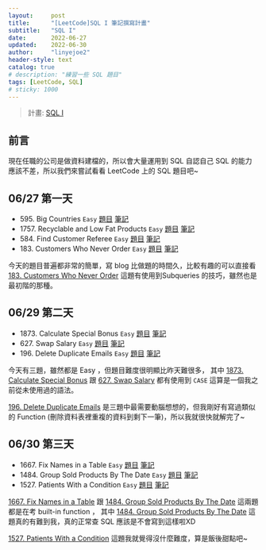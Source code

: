 ```yaml
---
layout:     post
title:      "[LeetCode]SQL I 筆記撰寫計畫"
subtitle:   "SQL I"
date:       2022-06-27
updated:    2022-06-30
author:     "linyejoe2"
header-style: text
catalog: true
# description: "練習一些 SQL 題目"
tags: [LeetCode, SQL] 
# sticky: 1000
---
```


> 計畫: [SQL I](https://leetcode.com/study-plan/sql/)

## 前言

現在任職的公司是做資料建檔的，所以會大量運用到 SQL 
自認自己 SQL 的能力應該不差，所以我們來嘗試看看 LeetCode 上的 SQL 題目吧~

<!--more-->

## 06/27 第一天

+ 595\. Big Countries `Easy` [題目](https://leetcode.com/problems/big-countries/) [筆記](/2022/06/27/leetcode/SQL/SQL%20I/595-big-countries/)
+ 1757\. Recyclable and Low Fat Products `Easy` [題目](https://leetcode.com/problems/recyclable-and-low-fat-products/) [筆記](/2022/06/27/leetcode/SQL/SQL%20I/1757-recyclable-and-low-fat-products/)
+ 584\. Find Customer Referee `Easy` [題目](https://leetcode.com/problems/find-customer-referee/) [筆記](/2022/06/27/leetcode/SQL/SQL%20I/584-find-customer-referee/)
+ 183\. Customers Who Never Order `Easy` [題目](https://leetcode.com/problems/customers-who-never-order/) [筆記](/2022/06/27/leetcode/SQL/SQL%20I/183-customers-who-never-order/)

今天的題目普遍都非常的簡單，寫 blog 比做題的時間久，比較有趣的可以直接看 [183\. Customers Who Never Order](/2022/06/27/leetcode/SQL/SQL%20I/183-customers-who-never-order/) 這題有使用到Subqueries 的技巧，雖然也是最初階的那種。

## 06/29 第二天

+ 1873\. Calculate Special Bonus `Easy` [題目](https://leetcode.com/problems/calculate-special-bonus/) [筆記](/2022/06/28/leetcode/SQL/SQL%20I/1873-calculate-special-bonus/)
+ 627\. Swap Salary `Easy` [題目](https://leetcode.com/problems/swap-salary/) [筆記](/2022/06/30/leetcode/SQL/SQL%20I/627-swap-salary/)
+ 196\. Delete Duplicate Emails `Easy` [題目](https://leetcode.com/problems/delete-duplicate-emails/) [筆記](/2022/06/30/leetcode/SQL/SQL%20I/196-delete-duplicate-emails/)

今天有三題，雖然都是 Easy ，但題目難度很明顯比昨天難很多，
其中 [1873\. Calculate Special Bonus](/2022/06/28/leetcode/SQL/SQL%20I/1873-calculate-special-bonus/) 跟 [627\. Swap Salary](/2022/06/30/leetcode/SQL/SQL%20I/627-swap-salary/) 都有使用到 `CASE` 這算是一個我之前從未使用過的語法。

[196\. Delete Duplicate Emails](/2022/06/30/leetcode/SQL/SQL%20I/196-delete-duplicate-emails/) 是三題中最需要動腦想想的，但我剛好有寫過類似的 Function (刪除資料表裡重複的資料到剩下一筆)，所以我就很快就解完了~

## 06/30 第三天

+ 1667\. Fix Names in a Table `Easy` [題目](https://leetcode.com/problems/fix-names-in-a-table/) [筆記](/2022/06/30/leetcode/SQL/SQL%20I/1667-fix-names-in-a-table/)
+ 1484\. Group Sold Products By The Date `Easy` [題目](https://leetcode.com/problems/group-sold-products-by-the-date/) [筆記](/2022/06/30/leetcode/SQL/SQL%20I/627-swap-salary/)
+ 1527\. Patients With a Condition `Easy` [題目](https://leetcode.com/problems/patients-with-a-condition/) [筆記](/2022/06/30/leetcode/SQL/SQL%20I/196-delete-duplicate-emails/)

[1667\. Fix Names in a Table](/2022/06/30/leetcode/SQL/SQL%20I/1667-fix-names-in-a-table/) 跟 [1484\. Group Sold Products By The Date](/2022/06/30/leetcode/SQL/SQL%20I/627-swap-salary/) 這兩題都是在考 built-in function ，
其中 [1484\. Group Sold Products By The Date](/2022/06/30/leetcode/SQL/SQL%20I/627-swap-salary/) 這題真的有難到我，真的正常查 SQL 應該是不會寫到這樣啦XD

[1527\. Patients With a Condition](/2022/06/30/leetcode/SQL/SQL%20I/196-delete-duplicate-emails/) 這題我就覺得沒什麼難度，算是飯後甜點吧~
